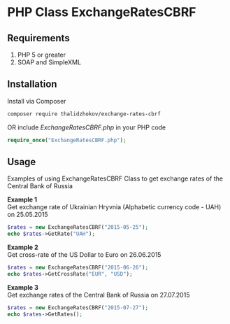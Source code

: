 # PHP Class ExchangeRatesCBRF

## Requirements
1. PHP 5 or greater
2. SOAP and SimpleXML

## Installation

Install via Composer
```sh
composer require thalidzhokov/exchange-rates-cbrf
```

OR include _ExchangeRatesCBRF.php_ in your PHP code
```php
require_once("ExchangeRatesCBRF.php");
```

## Usage
Examples of using ExchangeRatesCBRF Class to get exchange rates of the Central Bank of Russia


__Example 1__ \
Get exchange rate of Ukrainian Hryvnia (Alphabetic currency code - UAH) on 25.05.2015
```php
$rates = new ExchangeRatesCBRF("2015-05-25");
echo $rates->GetRate("UAH");
```

__Example 2__ \
Get cross-rate of the US Dollar to Euro on 26.06.2015
```php
$rates = new ExchangeRatesCBRF("2015-06-26");
echo $rates->GetCrossRate("EUR", "USD");
```

__Example 3__ \
Get exchange rates of the Central Bank of Russia on 27.07.2015 
```php
$rates = new ExchangeRatesCBRF("2015-07-27");
echo $rates->GetRates();
```

